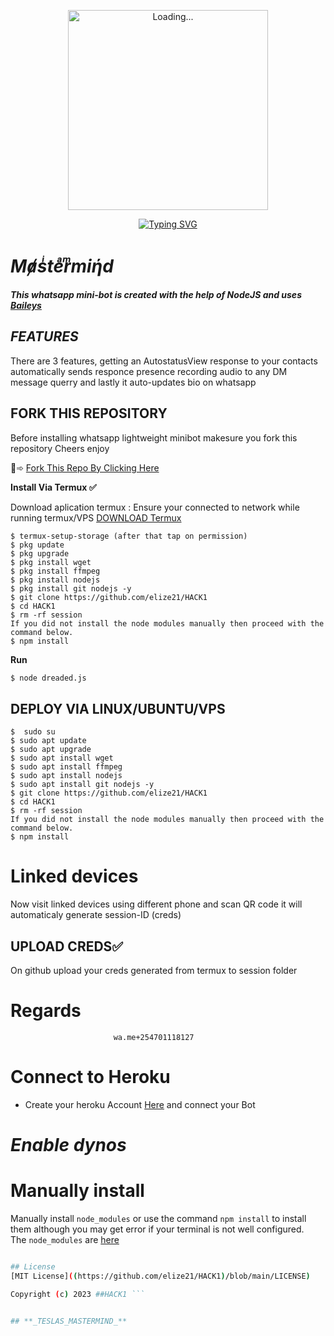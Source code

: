 <p align="center">
<img src="./database/kaveesha.gif" alt="Loading..." width="320"/>
<p align="center">

<p align="center">
    <a href="https://github.com/Chamodya-official">
        <img
            src="https://readme-typing-svg.herokuapp.com?size=33&width=1000&lines=Welcome+To+TESLA+TECH...+Thank+You+For+Visiting+us...."
            alt="Typing SVG"
        />
    </a>
</p>




# _Mⱥsͥteͣrͫmiήd_

***This whatsapp mini-bot is created with the help of NodeJS and uses [Baileys](https://github.com/whiskeysockets/baileys)***

## *FEATURES*
There are 3 features, getting an AutostatusView response to your contacts automatically sends responce presence recording audio to any DM message querry and lastly it auto-updates bio on whatsapp
## FORK THIS REPOSITORY
Before installing whatsapp lightweight minibot makesure you fork this repository
Cheers enjoy

🙂➾ [Fork This Repo By Clicking Here](https://github.com/elize21/HACK1/fork/)

**Install Via Termux ✅**

Download aplication termux  :
Ensure your connected to network while running termux/VPS
[DOWNLOAD Termux](https://f-droid.org/en/packages/com.termux/)


```
$ termux-setup-storage (after that tap on permission)
$ pkg update
$ pkg upgrade
$ pkg install wget
$ pkg install ffmpeg
$ pkg install nodejs
$ pkg install git nodejs -y
$ git clone https://github.com/elize21/HACK1
$ cd HACK1
$ rm -rf session
If you did not install the node modules manually then proceed with the command below.
$ npm install
```

**Run**
```bash
$ node dreaded.js
```
## DEPLOY VIA LINUX/UBUNTU/VPS
```
$  sudo su
$ sudo apt update
$ sudo apt upgrade
$ sudo apt install wget
$ sudo apt install ffmpeg
$ sudo apt install nodejs
$ sudo apt install git nodejs -y
$ git clone https://github.com/elize21/HACK1
$ cd HACK1
$ rm -rf session
If you did not install the node modules manually then proceed with the command below.
$ npm install
```
# Linked devices

Now visit linked devices using different phone and scan QR code
it will automaticaly generate session-ID (creds)

## UPLOAD CREDS✅
On github upload your creds generated from termux to session folder


# **Regards** 
                           wa.me+254701118127
# **Connect to Heroku**
- Create your heroku Account [Here](https://id.heroku.com/login) and connect your Bot
# _Enable dynos_


# Manually install
Manually install ```node_modules``` or use the command ```npm install``` to install them although you may get error if your terminal is not well configured.
<br>The ```node_modules``` are [here](https://drive.google.com/file/d/1xgRIwDVuTklxwdtsx933WfmzqtRxEsGV/view?usp=share_link)
```bash

## License
[MIT License]((https://github.com/elize21/HACK1)/blob/main/LICENSE)

Copyright (c) 2023 ##HACK1 ```


## **_TESLAS_MASTERMIND_**

